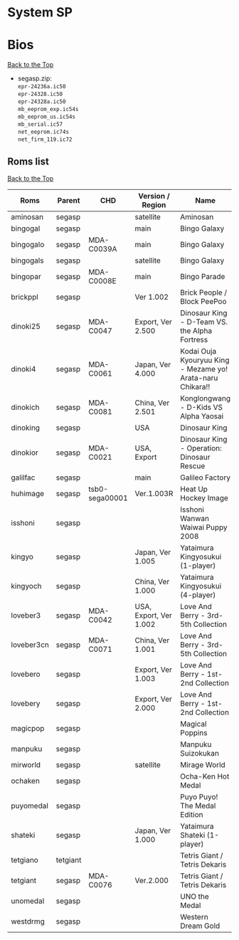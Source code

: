 
# System SP  


# Bios
[Back to the Top](#system-sp)

- segasp.zip:  <br />
`epr-24236a.ic50      `   <br />
`epr-24328.ic50       `   <br />
`epr-24328a.ic50      `   <br />
`mb_eeprom_exp.ic54s  `   <br />
`mb_eeprom_us.ic54s   `   <br />
`mb_serial.ic57       `   <br />
`net_eeprom.ic74s     `   <br />
`net_firm_119.ic72    `   <br />

## Roms list
[Back to the Top](#system-sp)
 
| Roms         | Parent    | CHD        |  Version / Region        | Name                                                                |
| ------------ | --------- | ---------- | ------------------------ | ------------------------------------------------------------------- | 
| aminosan     | segasp    |            | satellite                | Aminosan                                                            |
| bingogal     | segasp    |            | main                     | Bingo Galaxy                                                        |
| bingogalo    | segasp    | MDA-C0039A | main                     | Bingo Galaxy                                                        |
| bingogals    | segasp    |            | satellite                | Bingo Galaxy                                                        |
| bingopar     | segasp    | MDA-C0008E | main                     | Bingo Parade                                                        |
| brickppl     | segasp    |            | Ver 1.002                | Brick People / Block PeePoo                                         |
| dinoki25     | segasp    | MDA-C0047  | Export, Ver 2.500        | Dinosaur King - D-Team VS. the Alpha Fortress                       |
| dinoki4      | segasp    | MDA-C0061  | Japan, Ver 4.000         | Kodai Ouja Kyouryuu King - Mezame yo! Arata-naru Chikara!!          |
| dinokich     | segasp    | MDA-C0081  | China, Ver 2.501         | Konglongwang - D-Kids VS Alpha Yaosai                               |
| dinoking     | segasp    |            | USA                      | Dinosaur King                                                       |
| dinokior     | segasp    | MDA-C0021  | USA, Export              | Dinosaur King - Operation: Dinosaur Rescue                          |
| galilfac     | segasp    |            | main                     | Galileo Factory                                                     |
| huhimage     | segasp    | tsb0-sega00001 | Ver.1.003R               | Heat Up Hockey Image                                                |
| isshoni      | segasp    |            |                          | Isshoni Wanwan Waiwai Puppy 2008                                    |
| kingyo       | segasp    |            | Japan, Ver 1.005         | Yataimura Kingyosukui (1-player)                                    |
| kingyoch     | segasp    |            | China, Ver 1.000         | Yataimura Kingyosukui (4-player)                                    |
| loveber3     | segasp    | MDA-C0042  | USA, Export, Ver 1.002   | Love And Berry - 3rd-5th Collection                                 |
| loveber3cn   | segasp    | MDA-C0071  | China, Ver 1.001         | Love And Berry - 3rd-5th Collection                                 |
| lovebero     | segasp    |            | Export, Ver 1.003        | Love And Berry - 1st-2nd Collection                                 |
| lovebery     | segasp    |            | Export, Ver 2.000        | Love And Berry - 1st-2nd Collection                                 |
| magicpop     | segasp    |            |                          | Magical Poppins                                                     |
| manpuku      | segasp    |            |                          | Manpuku Suizokukan                                                  |
| mirworld     | segasp    |            | satellite                | Mirage World                                                        |
| ochaken      | segasp    |            |                          | Ocha-Ken Hot Medal                                                  |
| puyomedal    | segasp    |            |                          | Puyo Puyo! The Medal Edition                                        |
| shateki      | segasp    |            | Japan, Ver 1.000         | Yataimura Shateki (1-player)                                        |
| tetgiano     | tetgiant  |            |                          | Tetris Giant / Tetris Dekaris                                       |
| tetgiant     | segasp    | MDA-C0076  | Ver.2.000                | Tetris Giant / Tetris Dekaris                                       |
| unomedal     | segasp    |            |                          | UNO the Medal                                                       |
| westdrmg     | segasp    |            |                          | Western Dream Gold                                                  |
